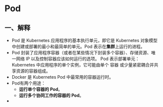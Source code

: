 # Pod

## 一、解释

* Pod 是 Kubernetes 应用程序的基本执行单元，即它是 Kubernetes 对象模型中创建或部署的最小和最简单的单元。Pod 表示在**集群**上运行的进程。
* Pod 封装了应用程序容器（或者在某些情况下封装多个容器）、存储资源、唯一网络 IP 以及控制容器应该如何运行的选项。 Pod 表示部署单元：Kubernetes 中应用程序的单个实例，它可能由单个 容器 或少量紧密耦合并共享资源的容器组成。
* Docker 是 Kubernetes Pod 中最常用的容器运行时。
* Pod有两个用途：
  * **运行单个容器的 Pod**。
  * **运行多个协同工作的容器的 Pod**。
* 

